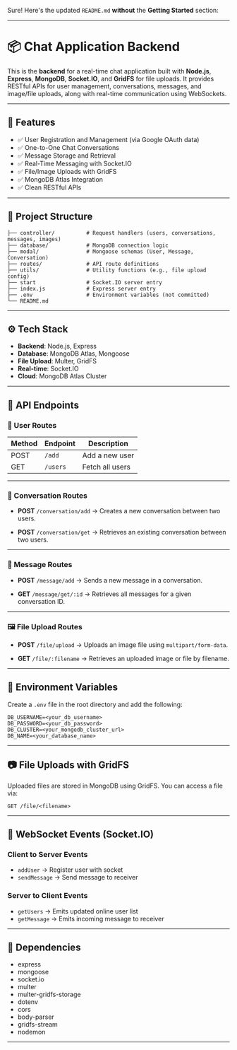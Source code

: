 Sure! Here's the updated `README.md` **without** the **Getting Started** section:

---

# 📦 Chat Application Backend

This is the **backend** for a real-time chat application built with **Node.js**, **Express**, **MongoDB**, **Socket.IO**, and **GridFS** for file uploads. It provides RESTful APIs for user management, conversations, messages, and image/file uploads, along with real-time communication using WebSockets.

---

## 🚀 Features

* ✅ User Registration and Management (via Google OAuth data)
* ✅ One-to-One Chat Conversations
* ✅ Message Storage and Retrieval
* ✅ Real-Time Messaging with Socket.IO
* ✅ File/Image Uploads with GridFS
* ✅ MongoDB Atlas Integration
* ✅ Clean RESTful APIs

---

## 📁 Project Structure

```
├── controller/          # Request handlers (users, conversations, messages, images)
├── database/            # MongoDB connection logic
├── modal/               # Mongoose schemas (User, Message, Conversation)
├── routes/              # API route definitions
├── utils/               # Utility functions (e.g., file upload config)
├── start                # Socket.IO server entry
├── index.js             # Express server entry
├── .env                 # Environment variables (not committed)
└── README.md
```

---

## ⚙️ Tech Stack

* **Backend**: Node.js, Express
* **Database**: MongoDB Atlas, Mongoose
* **File Upload**: Multer, GridFS
* **Real-time**: Socket.IO
* **Cloud**: MongoDB Atlas Cluster

---

## 🧪 API Endpoints

### 👤 User Routes

| Method | Endpoint | Description     |
| ------ | -------- | --------------- |
| POST   | `/add`   | Add a new user  |
| GET    | `/users` | Fetch all users |

---

### 💬 Conversation Routes

* **POST** `/conversation/add`
  → Creates a new conversation between two users.

* **POST** `/conversation/get`
  → Retrieves an existing conversation between two users.

---

### 📨 Message Routes

* **POST** `/message/add`
  → Sends a new message in a conversation.

* **GET** `/message/get/:id`
  → Retrieves all messages for a given conversation ID.

---

### 🖼️ File Upload Routes

* **POST** `/file/upload`
  → Uploads an image file using `multipart/form-data`.

* **GET** `/file/:filename`
  → Retrieves an uploaded image or file by filename.

---


## 🔧 Environment Variables

Create a `.env` file in the root directory and add the following:

```
DB_USERNAME=<your_db_username>
DB_PASSWORD=<your_db_password>
DB_CLUSTER=<your_mongodb_cluster_url>
DB_NAME=<your_database_name>
```

---

## 📷 File Uploads with GridFS

Uploaded files are stored in MongoDB using GridFS. You can access a file via:

```
GET /file/<filename>
```

---

## 🔌 WebSocket Events (Socket.IO)

### Client to Server Events

* `addUser` → Register user with socket
* `sendMessage` → Send message to receiver

### Server to Client Events

* `getUsers` → Emits updated online user list
* `getMessage` → Emits incoming message to receiver
---

## 🧩 Dependencies

* express
* mongoose
* socket.io
* multer
* multer-gridfs-storage
* dotenv
* cors
* body-parser
* gridfs-stream
* nodemon
---

